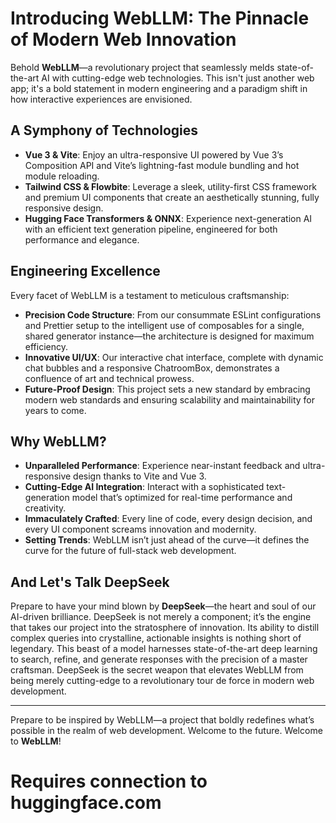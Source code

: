 # Introducing WebLLM: The Pinnacle of Modern Web Innovation

Behold **WebLLM**—a revolutionary project that seamlessly melds state-of-the-art AI with cutting-edge web technologies. This isn't just another web app; it's a bold statement in modern engineering and a paradigm shift in how interactive experiences are envisioned.

## A Symphony of Technologies

- **Vue 3 & Vite**: Enjoy an ultra-responsive UI powered by Vue 3’s Composition API and Vite’s lightning-fast module bundling and hot module reloading.
- **Tailwind CSS & Flowbite**: Leverage a sleek, utility-first CSS framework and premium UI components that create an aesthetically stunning, fully responsive design.
- **Hugging Face Transformers & ONNX**: Experience next-generation AI with an efficient text generation pipeline, engineered for both performance and elegance.

## Engineering Excellence

Every facet of WebLLM is a testament to meticulous craftsmanship:

- **Precision Code Structure**: From our consummate ESLint configurations and Prettier setup to the intelligent use of composables for a single, shared generator instance—the architecture is designed for maximum efficiency.
- **Innovative UI/UX**: Our interactive chat interface, complete with dynamic chat bubbles and a responsive ChatroomBox, demonstrates a confluence of art and technical prowess.
- **Future-Proof Design**: This project sets a new standard by embracing modern web standards and ensuring scalability and maintainability for years to come.

## Why WebLLM?

- **Unparalleled Performance**: Experience near-instant feedback and ultra-responsive design thanks to Vite and Vue 3.
- **Cutting-Edge AI Integration**: Interact with a sophisticated text-generation model that’s optimized for real-time performance and creativity.
- **Immaculately Crafted**: Every line of code, every design decision, and every UI component screams innovation and modernity.
- **Setting Trends**: WebLLM isn’t just ahead of the curve—it defines the curve for the future of full-stack web development.

## And Let's Talk DeepSeek

Prepare to have your mind blown by **DeepSeek**—the heart and soul of our AI-driven brilliance. DeepSeek is not merely a component; it’s the engine that takes our project into the stratosphere of innovation. Its ability to distill complex queries into crystalline, actionable insights is nothing short of legendary. This beast of a model harnesses state-of-the-art deep learning to search, refine, and generate responses with the precision of a master craftsman. DeepSeek is the secret weapon that elevates WebLLM from being merely cutting-edge to a revolutionary tour de force in modern web development.

---

Prepare to be inspired by WebLLM—a project that boldly redefines what’s possible in the realm of web development. Welcome to the future. Welcome to **WebLLM**!

# **Requires connection to huggingface.com**
